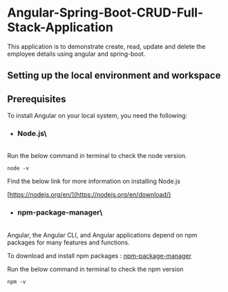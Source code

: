 # Angular-Spring-Boot-CRUD-Full-Stack-Application

This application is to demonstrate create, read, update and delete the employee details using angular and spring-boot.

## Setting up the local environment and workspace

## Prerequisites

To install Angular on your local system, you need the following:

* ### Node.js\
\
   Run the below command in terminal to check the node version.
   ```
   node -v
   ```

   Find the below link for more information on installing Node.js

   [https://nodejs.org/en/](https://nodejs.org/en/download/)
  
* ### npm-package-manager\
 \
   Angular, the Angular CLI, and Angular applications depend on npm packages for many features and functions. 
   
   To download and install npm packages : [npm-package-manager](https://docs.npmjs.com/cli/v7/commands/npm-install)
   
   Run the below command in terminal to check the npm version
   
   ```
   npm -v
   
   ```
   
   
  
   
